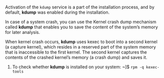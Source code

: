 
Activation of the `kdump` service is a part of the installation process, and by default, **kdump** was enabled during the installation.

In case of a system crash, you can use the Kernel crash dump mechanism called **kdump** that enables you to save the content of the system’s memory for later analysis.

When kernel crash occurs, **kdump** uses kexec to boot into a second kernel (a capture kernel), which resides in a reserved part of the system memory that is inaccessible to the first kernel. The second kernel captures the contents of the crashed kernel’s memory (a crash dump) and saves it.

1. To check whether **kdump** is installed on your system:
    ~]$ `rpm -q kexec-tools`

